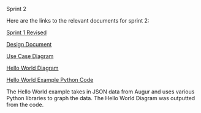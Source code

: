 Sprint 2

Here are the links to the relevant documents for sprint 2:

[Sprint 1 Revised](https://github.com/RyanBHuynh/CS-4320-Semester-Project/blob/sprint2/sprint1.md)

[Design Document](https://docs.google.com/document/d/1odypIgyCCF-ZZHVI5jvof50nNXBzfTE94_u8RUlrV1Y/edit)

[Use Case Diagram](https://drive.google.com/file/d/1Myr76dZd5u5aKt8Ee1vBOxC0_yNafGdG/view?usp=sharing)

[Hello World Diagram](https://raw.githubusercontent.com/RyanBHuynh/CS-4320-Semester-Project/sprint2/HelloWorldDiagram.png)

[Hello World Example Python Code](https://github.com/RyanBHuynh/CS-4320-Semester-Project/blob/sprint2/Longhorns%20Hello%20World%20Prototype.py)

The Hello World example takes in JSON data from Augur and uses various Python libraries to graph the data. 
The Hello World Diagram was outputted from the code.
